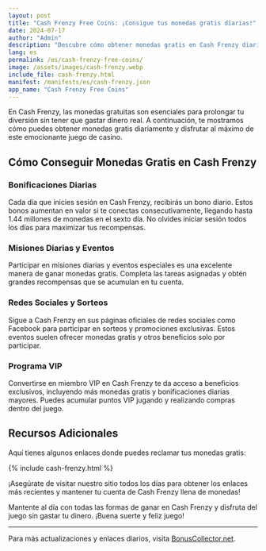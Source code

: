 ```yaml
---
layout: post
title: "Cash Frenzy Free Coins: ¡Consigue tus monedas gratis diarias!"
date: 2024-07-17
author: "Admin"
description: "Descubre cómo obtener monedas gratis en Cash Frenzy diariamente y mantén el juego sin gastar tu dinero."
lang: es
permalink: /es/cash-frenzy-free-coins/
image: /assets/images/cash-frenzy.webp
include_file: cash-frenzy.html
manifest: /manifests/es/cash-frenzy.json
app_name: "Cash Frenzy Free Coins"
---
```


En Cash Frenzy, las monedas gratuitas son esenciales para prolongar tu diversión sin tener que gastar dinero real. A continuación, te mostramos cómo puedes obtener monedas gratis diariamente y disfrutar al máximo de este emocionante juego de casino.

## Cómo Conseguir Monedas Gratis en Cash Frenzy

### Bonificaciones Diarias

Cada día que inicies sesión en Cash Frenzy, recibirás un bono diario. Estos bonos aumentan en valor si te conectas consecutivamente, llegando hasta 1.44 millones de monedas en el sexto día. No olvides iniciar sesión todos los días para maximizar tus recompensas.

### Misiones Diarias y Eventos

Participar en misiones diarias y eventos especiales es una excelente manera de ganar monedas gratis. Completa las tareas asignadas y obtén grandes recompensas que se acumulan en tu cuenta.

### Redes Sociales y Sorteos

Sigue a Cash Frenzy en sus páginas oficiales de redes sociales como Facebook para participar en sorteos y promociones exclusivas. Estos eventos suelen ofrecer monedas gratis y otros beneficios solo por participar.

### Programa VIP

Convertirse en miembro VIP en Cash Frenzy te da acceso a beneficios exclusivos, incluyendo más monedas gratis y bonificaciones diarias mayores. Puedes acumular puntos VIP jugando y realizando compras dentro del juego.

## Recursos Adicionales

Aquí tienes algunos enlaces donde puedes reclamar tus monedas gratis:

{% include cash-frenzy.html %}

¡Asegúrate de visitar nuestro sitio todos los días para obtener los enlaces más recientes y mantener tu cuenta de Cash Frenzy llena de monedas!

Mantente al día con todas las formas de ganar en Cash Frenzy y disfruta del juego sin gastar tu dinero. ¡Buena suerte y feliz juego!

---
Para más actualizaciones y enlaces diarios, visita [BonusCollector.net](https://bonuscollector.net).